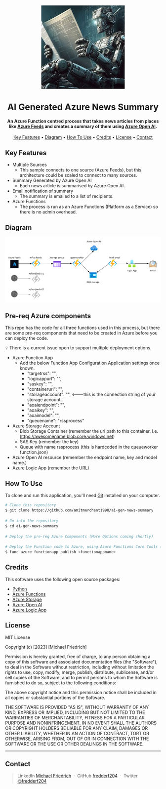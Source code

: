 <p align="center">
  <img src="./OIG.jpg" alt="Robot reading the newspaper"/>
</p>
<h1 align="center">
  AI Generated Azure News Summary
  <br>
</h1>

<h4 align="center">An Azure Function centred process that takes news articles from places like <a href="https://azurefeeds.com/" target="_blank">Azure Feeds</a> and creates a summary of them using <a href="https://azure.microsoft.com/en-us/products/ai-services/openai-service" target="_blank">Azure Open AI</a>.</h4>

<p align="center">
  <a href="#key-features">Key Features</a> •
  <a href="#diagram">Diagram</a> •
  <a href="#how-to-use">How To Use</a> •
  <a href="#credits">Credits</a> •
  <a href="#license">License</a> •
  <a href="#contact">Contact</a>
</p>

## Key Features

* Multiple Sources
  * This sample connects to one source (Azure Feeds), but this architecture could be scaled to connect to many sources.
* Summary Generated by Azure Open AI
  * Each news article is summarised by Azure Open AI.
* Email notification of summary
  * The summary is emailed to a list of recipients.
* Azure Functions
  * The process is run as an Azure Functions (Platform as a Service) so there is no admin overhead.

## Diagram

![Diagram](./diagram.jpg)

## Pre-req Azure components

This repo has the code for all three functions used in this process, but there are some pre-req components that need to be created in Azure before you can deploy the code.

:bulb: There is a current issue open to support multiple deployment options.

* Azure Function App
  * Add the below Function App Configuration Application settings once known.
    * "targetrss": "",
    * "logicappurl": "",
    * "saskey": "",
    * "containerurl": "",
    * "storageaccount": "", <---this is the connection string of your storage account.
    * "aoaiendpoint": "",
    * "aoaikey": "",
    * "aoaimodel": "",
    * "queuename": "rssprocess"
* Azure Storage Account
  * Blob Storage Container (remember the url path to this container. I.e. https://awesomename.blob.core.windows.net)
  * SAS Key (remember the key)
  * Queue with name rssprocess (this is hardcoded in the queueworker function.json)
* Azure Open AI resource (remember the endpoint name, key and model name.)
* Azure Logic App (remember the URL)

## How To Use

To clone and run this application, you'll need [Git](https://git-scm.com) installed on your computer.

```bash
# Clone this repository
$ git clone https://github.com/amitmerchant1990/ai-gen-news-summary

# Go into the repository
$ cd ai-gen-news-summary

# Deploy the pre-req Azure Components (More Options coming shortly) 

# Deploy the Function code to Azure, using Azure Functions Core Tools (More Options coming shortly) 
$ func azure functionapp publish <functionappname>
```

## Credits

This software uses the following open source packages:

- [Python](https://www.python.org/)
- [Azure Functions](https://azure.microsoft.com/en-au/products/functions/)
- [Azure Storage](https://learn.microsoft.com/en-us/azure/storage/common/storage-introduction)
- [Azure Open AI](https://azure.microsoft.com/en-us/products/ai-services/openai-service)
- [Azure Logic App](https://learn.microsoft.com/en-us/azure/logic-apps/logic-apps-overview)

## License

MIT License

Copyright (c) [2023] [Michael Friedrich]

Permission is hereby granted, free of charge, to any person obtaining a copy
of this software and associated documentation files (the "Software"), to deal
in the Software without restriction, including without limitation the rights
to use, copy, modify, merge, publish, distribute, sublicense, and/or sell
copies of the Software, and to permit persons to whom the Software is
furnished to do so, subject to the following conditions:

The above copyright notice and this permission notice shall be included in all
copies or substantial portions of the Software.

THE SOFTWARE IS PROVIDED "AS IS", WITHOUT WARRANTY OF ANY KIND, EXPRESS OR
IMPLIED, INCLUDING BUT NOT LIMITED TO THE WARRANTIES OF MERCHANTABILITY,
FITNESS FOR A PARTICULAR PURPOSE AND NONINFRINGEMENT. IN NO EVENT SHALL THE
AUTHORS OR COPYRIGHT HOLDERS BE LIABLE FOR ANY CLAIM, DAMAGES OR OTHER
LIABILITY, WHETHER IN AN ACTION OF CONTRACT, TORT OR OTHERWISE, ARISING FROM,
OUT OF OR IN CONNECTION WITH THE SOFTWARE OR THE USE OR OTHER DEALINGS IN THE
SOFTWARE.

---

## Contact

> LinkedIn [Michael Friedrich](https://www.linkedin.com/in/1michaelfriedrich/) &nbsp;&middot;&nbsp;
> GitHub [fredderf204](https://github.com/fredderf204) &nbsp;&middot;&nbsp;
> Twitter [@fredderf204](https://twitter.com/fredderf204)